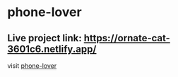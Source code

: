 # phone-lover

## Live project link: https://ornate-cat-3601c6.netlify.app/

visit [phone-lover](https://ornate-cat-3601c6.netlify.app/)
